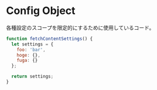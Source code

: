 # Config Object

各種設定のスコープを限定的にするために使用しているコード。

```JavaScript
function fetchContentSettings() {
  let settings = {
    foo: 'bar',
    hoge: {},
    fuga: {}
  };

  return settings;
}
```
